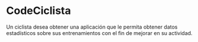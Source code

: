 # CodeCiclista
Un ciclista desea obtener una aplicación que le permita obtener datos estadísticos sobre sus entrenamientos con el fin de mejorar en su actividad.
